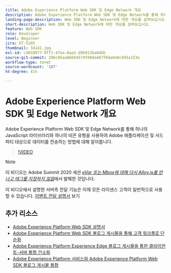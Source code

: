 ```yaml
---
title: Adobe Experience Platform Web SDK 및 Edge Network 개요
description: Adobe Experience Platform Web SDK 및 Edge Network를 통해 하나의 JavaScript 라이브러리와 하나의 비콘 유형을 사용하여 Adobe 애플리케이션 및 서드파티 대상으로 데이터를 전송하는 방법에 대해 알아봅니다.
landing-page-description: Web SDK 및 Edge Network에 대한 개요를 살펴보십시오.
short-description: Web SDK 및 Edge Network에 대한 개요를 살펴보십시오.
feature: Web SDK
role: Developer
level: Beginner
jira: KT-5205
thumbnail: 34141.jpg
exl-id: cd010977-9ff1-47ea-8aa1-d9b913ba846b
source-git-commit: 286c85aa88d44574f00ded67f0de8e0c945a153e
workflow-type: tm+mt
source-wordcount: '187'
ht-degree: 41%

---
```


# Adobe Experience Platform Web SDK 및 Edge Network 개요

Adobe Experience Platform Web SDK 및 Edge Network를 통해 하나의 JavaScript 라이브러리와 하나의 비콘 유형을 사용하여 Adobe 애플리케이션 및 서드파티 대상으로 데이터를 전송하는 방법에 대해 알아봅니다.

>[!VIDEO](https://video.tv.adobe.com/v/37266?learn=on&enablevpops&captions=kor)

>[!NOTE]
>
>이 비디오는 Adobe Summit 2020 세션 *[eVar 또는 Mbox에 대해 다시 Alloy.js를 만나고 태그를 지정하지 않음](https://business.adobe.com/summit/2020/with-alloy-js-never-tag-for-an-evar-or-mbox-again.html)*&#x200B;에서 발췌한 것입니다.
>
>이 비디오에서 설명한 서버측 전달 기능은 이제 모든 라이센스 고객이 일반적으로 사용할 수 있습니다. [이벤트 전달 설명서](https://experienceleague.adobe.com/docs/experience-platform/tags/event-forwarding/overview.html?lang=ko) 보기

## 추가 리소스

* [Adobe Experience Platform Web SDK 설명서](https://experienceleague.adobe.com/docs/experience-platform/edge/home.html?lang=ko)
* [Adobe Experience Platform Web SDK 블로그 게시물을 통해 고객 워크플로 단순화](https://medium.com/adobetech/simplifying-customer-workflows-with-adobe-experience-platform-web-sdk-4e54fe134f4a)
* [Adobe Experience Platform Experience Edge 블로그 게시물을 통한 클라이언트-서버 통합 간소화](https://medium.com/adobetech/streamlining-client-server-integrations-with-adobe-experience-platform-experience-edge-1caaef887172)
* [Adobe Experience Platform 서비스와 Adobe Experience Platform Web SDK 블로그 게시물 통합](https://medium.com/adobetech/unify-your-adobe-experience-platform-services-with-adobe-experience-platform-web-sdk-75cf6851a9fc)
